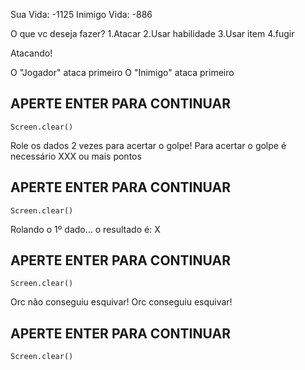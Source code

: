 Sua Vida: -1125
Inimigo Vida: -886

O que vc deseja fazer?
1.Atacar
2.Usar habilidade
3.Usar item
4.fugir

Atacando!

O "Jogador" ataca primeiro
O "Inimigo" ataca primeiro

## APERTE ENTER PARA CONTINUAR

`Screen.clear()`

Role os dados 2 vezes para acertar o golpe!
Para acertar o golpe é necessário XXX ou mais pontos

## APERTE ENTER PARA CONTINUAR

`Screen.clear()`

Rolando o 1º dado... o resultado é: X

## APERTE ENTER PARA CONTINUAR

`Screen.clear()`

Orc não conseguiu esquivar!
Orc conseguiu esquivar!

## APERTE ENTER PARA CONTINUAR

`Screen.clear()`

